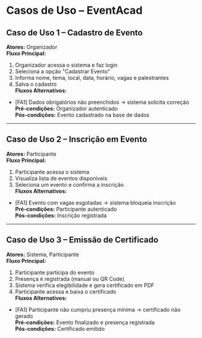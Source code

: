 # Casos de Uso – EventAcad

## Caso de Uso 1 – Cadastro de Evento
**Atores:** Organizador  
**Fluxo Principal:**  
1. Organizador acessa o sistema e faz login  
2. Seleciona a opção "Cadastrar Evento"  
3. Informa nome, tema, local, data, horário, vagas e palestrantes  
4. Salva o cadastro  
**Fluxos Alternativos:**  
- [FA1] Dados obrigatórios não preenchidos → sistema solicita correção  
**Pré-condições:** Organizador autenticado  
**Pós-condições:** Evento cadastrado na base de dados

---

## Caso de Uso 2 – Inscrição em Evento
**Atores:** Participante  
**Fluxo Principal:**  
1. Participante acessa o sistema  
2. Visualiza lista de eventos disponíveis  
3. Seleciona um evento e confirma a inscrição  
**Fluxos Alternativos:**  
- [FA1] Evento com vagas esgotadas → sistema bloqueia inscrição  
**Pré-condições:** Participante autenticado  
**Pós-condições:** Inscrição registrada

---

## Caso de Uso 3 – Emissão de Certificado
**Atores:** Sistema, Participante  
**Fluxo Principal:**  
1. Participante participa do evento  
2. Presença é registrada (manual ou QR Code)  
3. Sistema verifica elegibilidade e gera certificado em PDF  
4. Participante acessa e baixa o certificado  
**Fluxos Alternativos:**  
- [FA1] Participante não cumpriu presença mínima → certificado não gerado  
**Pré-condições:** Evento finalizado e presença registrada  
**Pós-condições:** Certificado emitido
